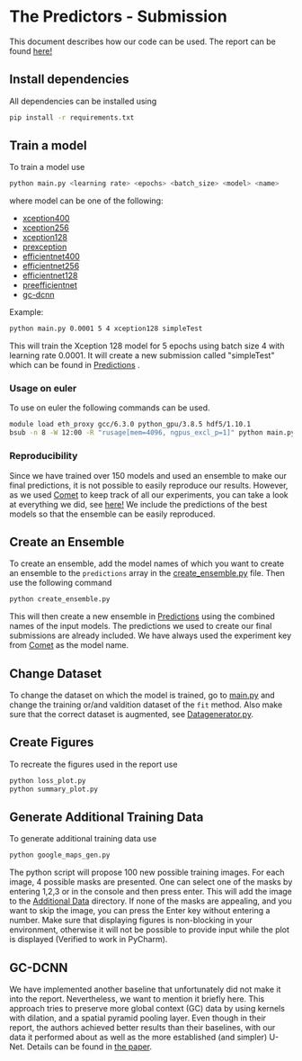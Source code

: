 # The Predictors - Submission

This document describes how our code can be used. The report can be found [here!](./report.pdf)

## Install dependencies

All dependencies can be installed using

```bash
pip install -r requirements.txt
```

## Train a model

To train a model use

```bash
python main.py <learning rate> <epochs> <batch_size> <model> <name>
```

where model can be one of the following:

* [xception400](./xception400.py)
* [xception256](./xception256.py)
* [xception128](./xception128.py)
* [prexception](./prexception.py)
* [efficientnet400](./EfficientNet400.py)
* [efficientnet256](./EfficientNet256.py)
* [efficientnet128](./EfficientNet128.py)
* [preefficientnet](./preEfficientNet.py)
* [gc-dcnn](./gc_dcnn.py)

Example:

```bash
python main.py 0.0001 5 4 xception128 simpleTest
```

This will train the Xception 128 model for 5 epochs using batch size 4 with learning rate 0.0001. It will create a new submission called "simpleTest" which can be found in [Predictions](./Predictions)
.

### Usage on euler

To use on euler the following commands can be used.

```bash
module load eth_proxy gcc/6.3.0 python_gpu/3.8.5 hdf5/1.10.1
bsub -n 8 -W 12:00 -R "rusage[mem=4096, ngpus_excl_p=1]" python main.py <learning rate> <epochs> <batch_size> <model> <name>
```

### Reproducibility

Since we have trained over 150 models and used an ensemble to make our final predictions, it is not possible to easily reproduce our results. However, as we used [Comet](https://www.comet.ml) to keep
track of all our experiments, you can take a look at everything we did, see [here!](https://www.comet.ml/walon1998/roadsegmentation?shareable=BsDLejxcShYvYE3OK6R1gTTMN)
We include the predictions of the best models so that the ensemble can be easily reproduced.

## Create an Ensemble

To create an ensemble, add the model names of which you want to create an ensemble to the `predictions` array in the [create_ensemble.py](./create_ensemble.py) file. Then use the following command

```bash
python create_ensemble.py
```

This will then create a new ensemble in [Predictions](./Predictions) using the combined names of the input models. The predictions we used to create our final submissions are already included.
We have always used the experiment key from [Comet](https://www.comet.ml/walon1998/roadsegmentation?shareable=BsDLejxcShYvYE3OK6R1gTTMN) as the model name.

## Change Dataset

To change the dataset on which the model is trained, go to [main.py](./main.py) and change the training or/and valdition dataset of the `fit` method. Also make sure that the correct dataset is
augmented, see [Datagenerator.py](./Datagenerator.py).

## Create Figures

To recreate the figures used in the report use

```bash
python loss_plot.py
python summary_plot.py
```

## Generate Additional Training Data

To generate additional training data use

```bash
python google_maps_gen.py
```

The python script will propose 100 new possible training images. For each image, 4 possible masks are presented. One can select one of the masks by entering 1,2,3 or in the console and then press
enter. This will add the image to the [Additional Data](./Data/Additional_Data/) directory. If none of the masks are appealing, and you want to skip the image, you can press the Enter key without
entering a number. Make sure that displaying figures is non-blocking in your environment, otherwise it will not be possible to provide input while the plot is displayed (Verified to work in PyCharm).

## GC-DCNN
We have implemented another baseline that unfortunately did not make it into the report. Nevertheless, we want to mention it briefly here.
This approach tries to preserve more global context (GC) data by using kernels with dilation, and a spatial pyramid pooling layer.
Even though in their report, the authors achieved better results than their baselines, with our data it performed about as well as the more established (and simpler) U-Net.
Details can be found in [the paper](https://doi.org/10.1016/j.ins.2020.05.062).










